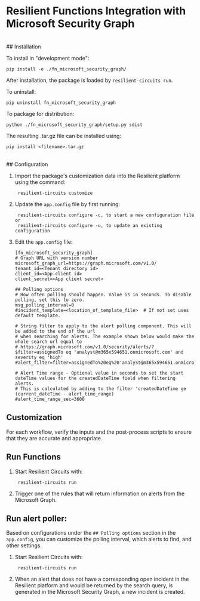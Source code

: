 # Resilient Functions Integration with Microsoft Security Graph
<br/>
## Installation

To install in "development mode":

    pip install -e ./fn_microsoft_security_graph/

After installation, the package is loaded by `resilient-circuits run`.


To uninstall:

    pip uninstall fn_microsoft_security_graph


To package for distribution:

    python ./fn_microsoft_security_graph/setup.py sdist

The resulting .tar.gz file can be installed using:

    pip install <filename>.tar.gz

<br/>
## Configuration

1. Import the package's customization data into the Resilient platform using the command:

		resilient-circuits customize

2. Update the `app.config` file by first running:

		resilient-circuits configure -c, to start a new configuration file or
		resilient-circuits configure -u, to update an existing configuration

3.	Edit the `app.config` file:

		[fn_microsoft_security_graph]
		# Graph URL with version number
		microsoft_graph_url=https://graph.microsoft.com/v1.0/
		tenant_id=<Tenant directory id>
		client_id=<App client id>
		client_secret=<App client secret>
		
		## Polling options
		# How often polling should happen. Value is in seconds. To disable polling, set this to zero.
		msg_polling_interval=0
		#incident_template=<location_of_template_file>  # If not set uses default template.
		
		# String filter to apply to the alert polling component. This will be added to the end of the url
		# when searching for alerts. The example shown below would make the whole search url equal to
		# https://graph.microsoft.com/v1.0/security/alerts/?$filter=assignedTo eq 'analyst@m365x594651.onmicrosoft.com' and severity eq 'high'
		#alert_filter=filter=assignedTo%20eq%20'analyst@m365x594651.onmicrosoft.com'%20and%20severity%20eq%20'high'
		
		# Alert Time range - Optional value in seconds to set the start dateTime values for the createdDateTime field when filtering alerts.
		# This is calculated by adding to the filter 'createdDateTime ge (current_dateTime - alert_time_range)
		#alert_time_range_sec=3600

## Customization
For each workflow, verify the inputs and the post-process scripts to ensure that they are accurate and appropriate.

## Run Functions
1. Start Resilient Circuits with:

		resilient-circuits run

2. Trigger one of the rules that will return information on alerts from the Microsoft Graph.

## Run alert poller:
Based on configurations under the `## Polling options` section in the `app.config`, you can customize the polling interval, which alerts to find, and other settings.

1. Start Resilient Circuits with:

		resilient-circuits run

2. When an alert that does not have a corresponding open incident in the Resilient platform and would be returned by the search query, is generated in the Microsoft Security Graph, a new incident is created.
